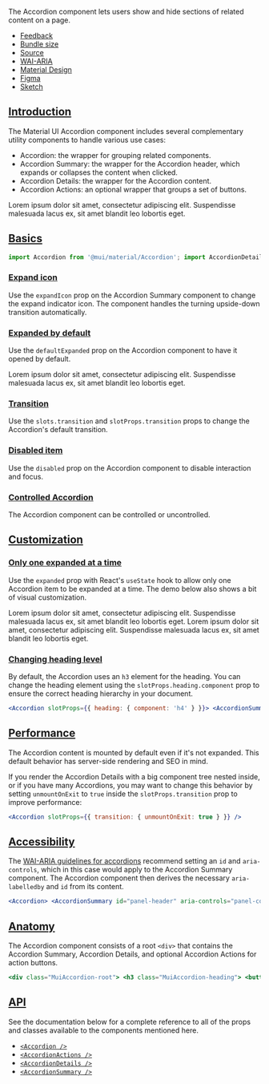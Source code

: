 The Accordion component lets users show and hide sections of related content on a page.

-   [Feedback](https://github.com/mui/material-ui/labels/component%3A%20accordion)
-   [Bundle size](https://bundlephobia.com/package/@mui/material@latest "Scroll down to 'Exports Analysis' for a more detailed report.")
-   [Source](https://github.com/mui/material-ui/tree/v6.4.11/packages/mui-material/src/Accordion)
-   [WAI-ARIA](https://www.w3.org/WAI/ARIA/apg/patterns/accordion/)
-   [Material Design](https://m1.material.io/components/expansion-panels.html)
-   [Figma](https://mui.com/store/items/figma-react/?utm_source=docs&utm_medium=referral&utm_campaign=component-link-header)
-   [Sketch](https://mui.com/store/items/sketch-react/?utm_source=docs&utm_medium=referral&utm_campaign=component-link-header)

## [Introduction](https://v6.mui.com/material-ui/react-progress/#introduction)

The Material UI Accordion component includes several complementary utility components to handle various use cases:

-   Accordion: the wrapper for grouping related components.
-   Accordion Summary: the wrapper for the Accordion header, which expands or collapses the content when clicked.
-   Accordion Details: the wrapper for the Accordion content.
-   Accordion Actions: an optional wrapper that groups a set of buttons.

Lorem ipsum dolor sit amet, consectetur adipiscing elit. Suspendisse malesuada lacus ex, sit amet blandit leo lobortis eget.

## [Basics](https://v6.mui.com/material-ui/react-progress/#basics)

```jsx
import Accordion from '@mui/material/Accordion'; import AccordionDetails from '@mui/material/AccordionDetails'; import AccordionSummary from '@mui/material/AccordionSummary';
```

### [Expand icon](https://v6.mui.com/material-ui/react-progress/#expand-icon)

Use the `expandIcon` prop on the Accordion Summary component to change the expand indicator icon. The component handles the turning upside-down transition automatically.

### [Expanded by default](https://v6.mui.com/material-ui/react-progress/#expanded-by-default)

Use the `defaultExpanded` prop on the Accordion component to have it opened by default.

Lorem ipsum dolor sit amet, consectetur adipiscing elit. Suspendisse malesuada lacus ex, sit amet blandit leo lobortis eget.

### [Transition](https://v6.mui.com/material-ui/react-progress/#transition)

Use the `slots.transition` and `slotProps.transition` props to change the Accordion's default transition.

### [Disabled item](https://v6.mui.com/material-ui/react-progress/#disabled-item)

Use the `disabled` prop on the Accordion component to disable interaction and focus.

### [Controlled Accordion](https://v6.mui.com/material-ui/react-progress/#controlled-accordion)

The Accordion component can be controlled or uncontrolled.

## [Customization](https://v6.mui.com/material-ui/react-progress/#customization)

### [Only one expanded at a time](https://v6.mui.com/material-ui/react-progress/#only-one-expanded-at-a-time)

Use the `expanded` prop with React's `useState` hook to allow only one Accordion item to be expanded at a time. The demo below also shows a bit of visual customization.

Lorem ipsum dolor sit amet, consectetur adipiscing elit. Suspendisse malesuada lacus ex, sit amet blandit leo lobortis eget. Lorem ipsum dolor sit amet, consectetur adipiscing elit. Suspendisse malesuada lacus ex, sit amet blandit leo lobortis eget.

### [Changing heading level](https://v6.mui.com/material-ui/react-progress/#changing-heading-level)

By default, the Accordion uses an `h3` element for the heading. You can change the heading element using the `slotProps.heading.component` prop to ensure the correct heading hierarchy in your document.

```jsx
<Accordion slotProps={{ heading: { component: 'h4' } }}> <AccordionSummary expandIcon={<ExpandMoreIcon />} aria-controls="panel1-content" id="panel1-header" > Accordion </AccordionSummary> <AccordionDetails> Lorem ipsum dolor sit amet, consectetur adipiscing elit. Suspendisse malesuada lacus ex, sit amet blandit leo lobortis eget. </AccordionDetails> </Accordion>
```

## [Performance](https://v6.mui.com/material-ui/react-progress/#performance)

The Accordion content is mounted by default even if it's not expanded. This default behavior has server-side rendering and SEO in mind.

If you render the Accordion Details with a big component tree nested inside, or if you have many Accordions, you may want to change this behavior by setting `unmountOnExit` to `true` inside the `slotProps.transition` prop to improve performance:

```jsx
<Accordion slotProps={{ transition: { unmountOnExit: true } }} />
```

## [Accessibility](https://v6.mui.com/material-ui/react-progress/#accessibility)

The [WAI-ARIA guidelines for accordions](https://www.w3.org/WAI/ARIA/apg/patterns/accordion/) recommend setting an `id` and `aria-controls`, which in this case would apply to the Accordion Summary component. The Accordion component then derives the necessary `aria-labelledby` and `id` from its content.

```jsx
<Accordion> <AccordionSummary id="panel-header" aria-controls="panel-content"> Header </AccordionSummary> <AccordionDetails> Lorem ipsum dolor sit amet, consectetur adipiscing elit. </AccordionDetails> </Accordion>
```

## [Anatomy](https://v6.mui.com/material-ui/react-progress/#anatomy)

The Accordion component consists of a root `<div>` that contains the Accordion Summary, Accordion Details, and optional Accordion Actions for action buttons.

```jsx
<div class="MuiAccordion-root"> <h3 class="MuiAccordion-heading"> <button class="MuiButtonBase-root MuiAccordionSummary-root" aria-expanded=""> <!-- Accordion summary goes here --> </button> </h3> <div class="MuiAccordion-region" role="region"> <div class="MuiAccordionDetails-root"> <!-- Accordion content goes here --> </div> </div> </div>
```

## [API](https://v6.mui.com/material-ui/react-progress/#api)

See the documentation below for a complete reference to all of the props and classes available to the components mentioned here.

-   [`<Accordion />`](https://v6.mui.com/material-ui/api/accordion/)
-   [`<AccordionActions />`](https://v6.mui.com/material-ui/api/accordion-actions/)
-   [`<AccordionDetails />`](https://v6.mui.com/material-ui/api/accordion-details/)
-   [`<AccordionSummary />`](https://v6.mui.com/material-ui/api/accordion-summary/)